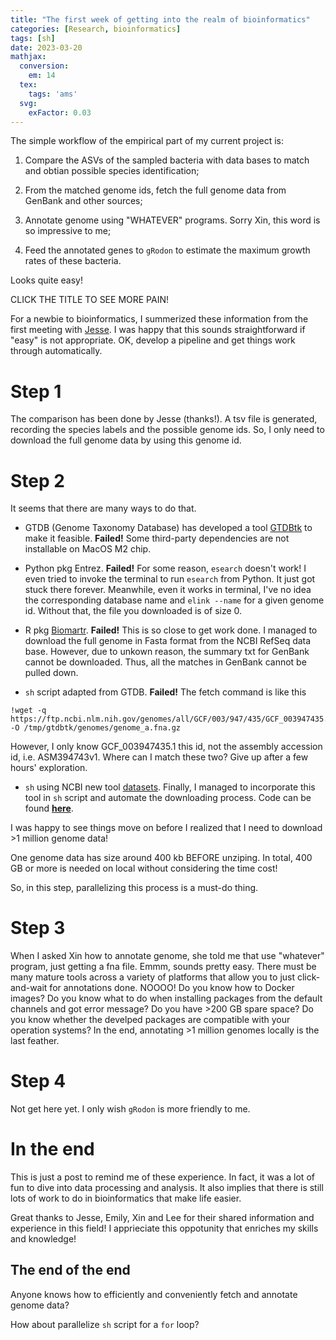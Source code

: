 ```yaml
---
title: "The first week of getting into the realm of bioinformatics"
categories: [Research, bioinformatics]
tags: [sh]
date: 2023-03-20
mathjax:
  conversion:
    em: 14
  tex:
    tags: 'ams'
  svg:
    exFactor: 0.03
---
```


The simple workflow of the empirical part of my current project is:

1. Compare the ASVs of the sampled bacteria with data bases to match and obtian possible species identification;

2. From the matched genome ids, fetch the full genome data from GenBank and other sources;

3. Annotate genome using "WHATEVER" programs. Sorry Xin, this word is so impressive to me;

4. Feed the annotated genes to `gRodon` to estimate the maximum growth rates of these bacteria.

Looks quite easy!

CLICK THE TITLE TO SEE MORE PAIN!

<!--more-->

For a newbie to bioinformatics, I summerized these information from the first meeting with [Jesse](https://jcmcnch.github.io/). I was happy that this sounds straightforward if "easy" is not appropriate. OK, develop a pipeline and get things work through automatically. 

# Step 1

The comparison has been done by Jesse (thanks!). A tsv file is generated, recording the species labels and the possible genome ids. So, I only need to download the full genome data by using this genome id. 

# Step 2

It seems that there are many ways to do that. 

* GTDB (Genome Taxonomy Database) has developed a tool [GTDBtk](https://github.com/Ecogenomics/GTDBTk) to make it feasible. **Failed!** Some third-party dependencies are not installable on MacOS M2 chip.  

* Python pkg Entrez. **Failed!** For some reason, `esearch` doesn't work! I even tried to invoke the terminal to run `esearch` from Python. It just got stuck there forever. Meanwhile, even it works in terminal, I've no idea the corresponding database name and `elink --name` for a given genome id. Without that, the file you downloaded is of size 0. 

* R pkg [Biomartr](https://www.ncbi.nlm.nih.gov/pmc/articles/PMC5408848/). **Failed!** This is so close to get work done. I managed to download the full genome in Fasta format from the NCBI RefSeq data base. However, due to unkown reason, the summary txt for GenBank cannot be downloaded. Thus, all the matches in GenBank cannot be pulled down. 

* `sh` script adapted from GTDB. **Failed!** The fetch command is like this 

```
!wget -q https://ftp.ncbi.nlm.nih.gov/genomes/all/GCF/003/947/435/GCF_003947435.1_ASM394743v1/GCF_003947435.1_ASM394743v1_genomic.fna.gz -O /tmp/gtdbtk/genomes/genome_a.fna.gz
```

However, I only know GCF_003947435.1 this id, not the assembly accession id, i.e. ASM394743v1. Where can I match these two? Give up after a few hours' exploration.

* `sh` using NCBI new tool [datasets](https://www.ncbi.nlm.nih.gov/datasets/docs/v2/how-tos/genomes/download-genome/). Finally, I managed to incorporate this tool in `sh` script and automate the downloading process. Code can be found [**here**](https://github.com/xl0418/GetGenome).

I was happy to see things move on before I realized that I need to download >1 million genome data!

One genome data has size around 400 kb BEFORE unziping. In total, 400 GB or more is needed on local without considering the time cost!

So, in this step, parallelizing this process is a must-do thing. 

# Step 3

When I asked Xin how to annotate genome, she told me that use "whatever" program, just getting a fna file. Emmm, sounds pretty easy. There must be many mature tools across a variety of platforms that allow you to just click-and-wait for annotations done. NOOOO! Do you know how to Docker images? Do you know what to do when installing packages from the default channels and got error message? Do you have >200 GB spare space? Do you know whether the develped packages are compatible with your operation systems? In the end, annotating >1 million genomes locally is the last feather. 

# Step 4

Not get here yet. I only wish `gRodon` is more friendly to me. 

# In the end

This is just a post to remind me of these experience. In fact, it was a lot of fun to dive into data processing and analysis. It also implies that there is still lots of work to do in bioinformatics that make life easier. 

Great thanks to Jesse, Emily, Xin and Lee for their shared information and experience in this field! I apprieciate this oppotunity that enriches my skills and knowledge! 

## The end of the end

Anyone knows how to efficiently and conveniently fetch and annotate genome data? 

How about parallelize `sh` script for a `for` loop?
